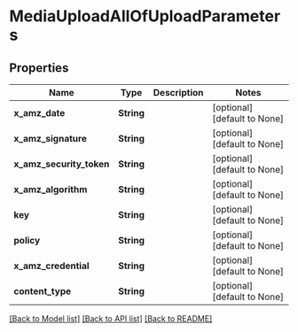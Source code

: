 # MediaUploadAllOfUploadParameters

## Properties
Name | Type | Description | Notes
------------ | ------------- | ------------- | -------------
**x_amz_date** | **String** |  | [optional] [default to None]
**x_amz_signature** | **String** |  | [optional] [default to None]
**x_amz_security_token** | **String** |  | [optional] [default to None]
**x_amz_algorithm** | **String** |  | [optional] [default to None]
**key** | **String** |  | [optional] [default to None]
**policy** | **String** |  | [optional] [default to None]
**x_amz_credential** | **String** |  | [optional] [default to None]
**content_type** | **String** |  | [optional] [default to None]

[[Back to Model list]](../README.md#documentation-for-models) [[Back to API list]](../README.md#documentation-for-api-endpoints) [[Back to README]](../README.md)


